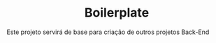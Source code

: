 <h1 align="center"> Boilerplate </h1>

Este projeto servirá de base para criação de outros projetos Back-End